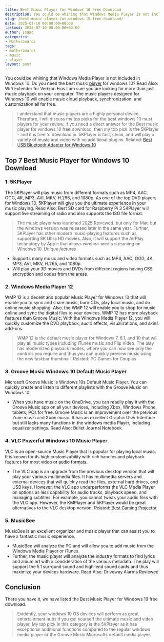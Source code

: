 ```yaml
---
title: Best Music Player for Windows 10 Free Download
description: You could be whining that Windows Media Player is not included in Windows 10. Do you need the best music player for windows 10? Read Also Wifi Extender for...
slug: /best-music-player-for-windows-10-free-download/
date: 2025-07-10 00:00:00+00:00
lastmod: 2025-07-10 00:00:00+03:00
author: Isaac
categories:
- Motherboards
tags:
- motherboards
- music
- player
layout: post
---
```

You could be whining that Windows Media Player is not included in Windows 10. Do you need the best music [player](https://pestpolicy.com/best-record-player-under-100/) for windows 10?
Read Also:
Wifi Extender for Verizon Fios
I am sure you are looking for more than just music playback on your computer. The music players designed for Windows 10 will enable music cloud playback, synchronization, and customization all for free.
> I understand that music players are a highly personal device. Therefore, I will discuss my top picks for the best windows 10 must players for your review.
If you need a direct answer for the Best music player for windows 10 free download, then my top pick is the 5KPlayer - and it is free to download in.
5KPlayer is fast, clean, and will play a variety of music and video with no additional plugins.
> Related:
> [Best USB Bluetooth Adapter for Windows 10](https://pestpolicy.com/best-usb-bluetooth-adapter-for-windows-10/)
## Top 7 Best Music Player for Windows 10 Download
### 1. 5KPlayer
The 5KPlayer will play music from different formats such as MP4, AAC, OGG, 4K, MP3, AVI, MKV, H.265, and 1080p.
As one of the top DVD players for Windows 10, 5KPlayer will give you the ultimate experience in your music playing.
Read Also:
Best SD card for Raspberry Pi 3
5KPlayer will support live streaming of radio and also supports the ISO file format.
> The music player was launched 2025 Reviewed, but only for Mac but the windows version was released later in the same year.
Further, 5KPlayer has other modern music-playing features such as supporting 8K Ultra HD movies.
Also, it will support the AirPlay technology by Apple that allows wireless media streaming on Windows 10.
*Unique features*
- Supports many music and video formats such as MP4, AAC, OGG, 4K, MP3, AVI, MKV, H.265, and 1080p.
- Will play your 3D movies and DVDs from different regions having CSS encryption and codes from the areas.
### 2. Windows Media Player 12
WMP 12 is a decent and popular Music Player for Windows 10 that will enable you to sync and share music, burn CDs, play local music, and do online music shopping.
Also, the WMP 12 will enable you to shop for music online and sync the digital files to your devices.
WMP 12 has more playback features than Groove Music. With the Windows Media Player 12, you will quickly customize the DVD playback, audio effects, visualizations, and skins add-ons.
> WMP 12 is the default music player for Windows 7, 8.1, and 10 that will play all music types including iTunes music and Flip Video.
The play has modernized playback modes, where you can now see only the controls you require and thus you can quickly preview music using the new taskbar thumbnail.
Related:
PC Games for Couples
### 3. Groove Music  Windows 10 Default Music Player
Microsoft Groove Music is Windows 10s Default Music Player. You can quickly create and listen to different playlists with the Groove Music on Windows 10.
- When you have music on the OneDrive, you can readily play it with the Groove Music app on all your devices, including Xbox, Windows Phone, tablets, PCs  for free.
Groove Music is an improvement over the previous Zune music and Xbox music.
It has an excellent Graphic User Interface but still lacks many functions in the windows media Player, including equalizer settings.
Read Also:
Bullet Journal Notebook
### 4. VLC  Powerful Windows 10 Music Player
VLC is an open-source Music Player that is popular for playing local music. It is known for its high customizability with rich handles and playback features for most video or audio formats.
- The VLC app is an upgrade from the previous desktop version that will play your various multimedia files.
It has multimedia servers and external devices that will quickly read the files, external hard drives, and USB keys.
However, the VLC app underperforms the VLC Media Player on options as less capability for audio tracks, playback speed, and managing subtitles.
For example, you cannot tweak your audio files with the VLC app. However, the KMPlayer and 5KPlayer would be great alternatives to the VLC desktop version.
Related:
[Best Gaming Projector](https://pestpolicy.com/best-gaming-projector/)
### 5. MusicBee
MusicBee is an excellent organizer and music player that can assist you to have a fantastic music experience.
- MusicBee will analyze the PC and will allow you to add music from the Windows Media Player or iTunes.
- Further, the music player will analyze the industry formats to find lyrics and album art with a consideration of the various metadata.
The play will support the 5.1 surround sound and high-end sound cards and thus maximize your devices hardware.
Read Also:
Driveway Alarms Reviewed
## Conclusion
There you have it, we have listed the Best Music Player for Windows 10 free download.
> Evidently, your windows 10 OS devices will perform as great entertainment hubs if you get yourself the ultimate music and video player.
My top pick in this category is the 5KPlayer as it has exceptional additional functions compared to the regular windows media player or the Groove Music  Microsofts default media player.